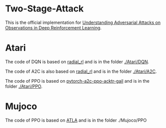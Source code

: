 # Two-Stage-Attack

This is the official implementation for [Understanding Adversarial Attacks on Observations in Deep Reinforcement Learning](https://arxiv.org/abs/2106.15860).

Atari
======

The code of DQN is based on [radial_rl](https://github.com/tuomaso/radial_rl) and is in the folder [./Atari/DQN](https://github.com/yingchengyang/Two-Stage-Attack/tree/main/Atari/DQN).

The code of A2C is also based on [radial_rl](https://github.com/tuomaso/radial_rl) and is in the folder [./Atari/A2C](https://github.com/yingchengyang/Two-Stage-Attack/tree/main/Atari/A2C).

The code of PPO is based on [pytorch-a2c-ppo-acktr-gail](https://github.com/ikostrikov/pytorch-a2c-ppo-acktr-gail) and is in the folder [./Atari/PPO](https://github.com/yingchengyang/Two-Stage-Attack/tree/main/Atari/PPO).

Mujoco
======
The code of PPO is based on [ATLA](https://github.com/huanzhang12/ATLA_robust_RL) and is in the folder ./Mujoco/PPO
